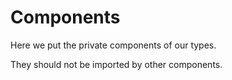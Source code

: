 # Components

Here we put the private components of our types. 

They should not be imported by other components.